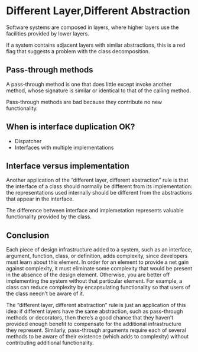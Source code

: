 # Different Layer,Different Abstraction

Software systems are composed in layers, where higher layers use the facilities provided by lower layers.

If a system contains adjacent layers with similar abstractions, this is a red flag that suggests a problem with the class decomposition.



## Pass-through methods

A pass-through method is one that does little except invoke another method, whose signature is similar or identical to that of the calling method.

Pass-through methods are bad because they contribute no new functionality.



## When is interface duplication OK?

* Dispatcher
* Interfaces with multiple implementations



## Interface versus implementation

Another application of the “different layer, different abstraction” rule is that the interface of a class should normally be different from its implementation: the representations used internally should be different from the abstractions that appear in the interface.

The difference between interface and implemetation represents valuable functionality provided by the class.



## Conclusion

Each piece of design infrastructure added to a system, such as an interface, argument, function, class, or definition, adds complexity, since developers must learn about this element. In order for an element to provide a net gain against complexity, it must eliminate some complexity that would be present in the absence of the design element. Otherwise, you are better off implementing the system without that particular element. For example, a class can reduce complexity by encapsulating functionality so that users of the class needn’t be aware of it.

The “different layer, different abstraction” rule is just an application of this idea: if different layers have the same abstraction, such as pass-through methods or decorators, then there’s a good chance that they haven’t provided enough benefit to compensate for the additional infrastructure they represent. Similarly, pass-through arguments require each of several methods to be aware of their existence (which adds to complexity) without contributing additional functionality.